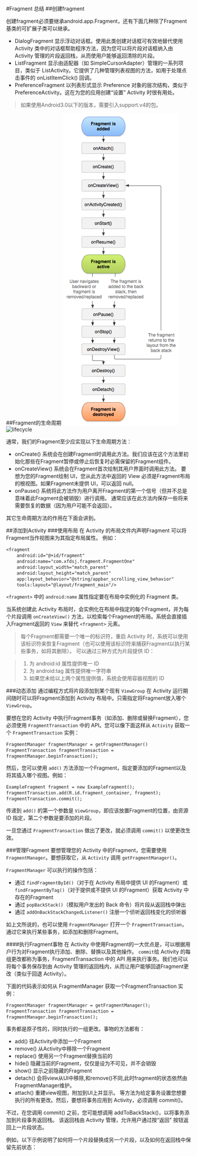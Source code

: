 #Fragment 总结
##创建fragment

创建fragment必须要继承android.app.Fragment，还有下面几种除了Fragment基类的可扩展子类可以继承。

* DialogFragment
显示浮动对话框。使用此类创建对话框可有效地替代使用 Activity 类中的对话框帮助程序方法，因为您可以将片段对话框纳入由 Activity 管理的片段返回栈，从而使用户能够返回清除的片段。
* ListFragment
显示由适配器（如 SimpleCursorAdapter）管理的一系列项目，类似于 ListActivity。它提供了几种管理列表视图的方法，如用于处理点击事件的 onListItemClick() 回调。
* PreferenceFragment
以列表形式显示 Preference 对象的层次结构，类似于 PreferenceActivity。这在为您的应用创建“设置” Activity 时很有用处。

>如果使用Android3.0以下的版本，需要引入support.v4的包。

##Fragment的生命周期
![lifecycle](https://github.com/Sting926/FragmentSample/blob/master/screenshots/fragment_lifecycle.png)
![lifecycle](http://i.imgur.com/fjGYjRN.png)

通常，我们的Fragment至少应实现以下生命周期方法：

* onCreate()
系统会在创建Fragment时调用此方法。我们应该在这个方法里初始化那些在Fragment暂停或停止后恢复时必需保留的Fragment组件。
* onCreateView()
系统会在Fragment首次绘制其用户界面时调用此方法。 要想为您的Fragment绘制 UI，您从此方法中返回的 View 必须是Fragment布局的根视图。如果Fragment未提供 UI，可以返回 null。
* onPause()
系统将此方法作为用户离开Fragment的第一个信号（但并不总是意味着此Fragment会被销毁）进行调用。 通常应该在此方法内保存一些将来需要恢复的数据（因为用户可能不会返回）。

其它生命周期方法的作用在下面会讲到。

##添加到Activity
###使用布局
在 Activity 的布局文件内声明Fragment
可以将Fragment当作视图来为其指定布局属性。 例如：
~~~
<fragment
    android:id="@+id/fragment"
    android:name="com.xfdsj.fragment.FragmentOne"
    android:layout_width="match_parent"
    android:layout_height="match_parent"
    app:layout_behavior="@string/appbar_scrolling_view_behavior"
    tools:layout="@layout/fragment_main"/>
~~~
`<fragment>` 中的 `android:name` 属性指定要在布局中实例化的 Fragment 类。

当系统创建此 Activity 布局时，会实例化在布局中指定的每个Fragment，并为每个片段调用 `onCreateView()` 方法，以检索每个Fragment的布局。系统会直接插入Fragment返回的 `View` 来替代 `<fragment>` 元素。
>每个Fragment都需要一个唯一的标识符，重启 Activity 时，系统可以使用该标识符来恢复Fragment（也可以使用该标识符来捕获Fragment以执行某些事务，如将其删除）。 可以通过三种方式为片段提供 ID：

>1. 为 android:id 属性提供唯一 ID
>2. 为 android:tag 属性提供唯一字符串
>3. 如果您未给以上两个属性提供值，系统会使用容器视图的 ID

###动态添加
通过编程方式将片段添加到某个现有 `ViewGroup`
在 Activity 运行期间随时可以将Fragment添加到 Activity 布局中。只需指定将Fragment放入哪个 `ViewGroup`。

要想在您的 Activity 中执行Fragment事务（如添加、删除或替换Fragment），您必须使用 `FragmentTransaction` 中的 API。您可以像下面这样从 `Activity` 获取一个 `FragmentTransaction` 实例：
~~~
FragmentManager fragmentManager = getFragmentManager()
FragmentTransaction fragmentTransaction = fragmentManager.beginTransaction();
~~~
然后，您可以使用 `add()` 方法添加一个Fragment，指定要添加的Fragment以及将其插入哪个视图。例如：
~~~
ExampleFragment fragment = new ExampleFragment();
fragmentTransaction.add(R.id.fragment_container, fragment);
fragmentTransaction.commit();
~~~
传递到 `add()` 的第一个参数是 `ViewGroup`，即应该放置Fragment的位置，由资源 ID 指定，第二个参数是要添加的片段。

一旦您通过 `FragmentTransaction` 做出了更改，就必须调用 `commit()` 以使更改生效。

###管理Fragment
要想管理您的 Activity 中的Fragment，您需要使用 `FragmentManager`。要想获取它，从 `Activity` 调用 `getFragmentManager()`。

`FragmentManager` 可以执行的操作包括：

- 通过 `findFragmentById()`（对于在 Activity 布局中提供 UI 的Fragment）或 `findFragmentByTag()`（对于提供或不提供 UI 的Fragment）获取 Activity 中存在的Fragment
- 通过 `popBackStack()`（模拟用户发出的 Back 命令）将片段从返回栈中弹出
- 通过 `addOnBackStackChangedListener()` 注册一个侦听返回栈变化的侦听器

如上文所说的，也可以使用 `FragmentManager` 打开一个 `FragmentTransaction`，通过它来执行某些事务，如添加和删除Fragment。

####执行Fragment事物
在 Activity 中使用Fragment的一大优点是，可以根据用户行为对Fragment执行添加、删除、替换以及其他操作。 `commit`给 Activity 的每组更改都称为事务，FragmentTransaction 中的 API 用来执行事务。我们也可以将每个事务保存到由 Activity 管理的返回栈内，从而让用户能够回退Fragment更改（类似于回退 Activity）。

下面的代码表示如何从 FragmentManager 获取一个FragmentTransaction 实例：
~~~
FragmentManager fragmentManager = getFragmentManager();
FragmentTransaction fragmentTransaction = fragmentManager.beginTransaction();
~~~
事务都是原子性的，同时执行的一组更改。事物的方法都有：

- add() 往Activity中添加一个Fragment
- remove() 从Activity中移除一个Fragment
- replace() 使用另一个Fragment替换当前的
- hide() 隐藏当前的Fragment，仅仅是设为不可见，并不会销毁
- show() 显示之前隐藏的Fragment
- detach() 会将view从UI中移除,和remove()不同,此时fragment的状态依然由FragmentManager维护。
- attach() 重建view视图，附加到UI上并显示。
等方法为给定事务设置您想要执行的所有更改。然后，要想将事务应用到 Activity，必须调用 commit()。

不过，在您调用 commit() 之前，您可能想调用 addToBackStack()，以将事务添加到片段事务返回栈。 该返回栈由 Activity 管理，允许用户通过按“返回” 按钮返回上一片段状态。

例如，以下示例说明了如何将一个片段替换成另一个片段，以及如何在返回栈中保留先前状态：
